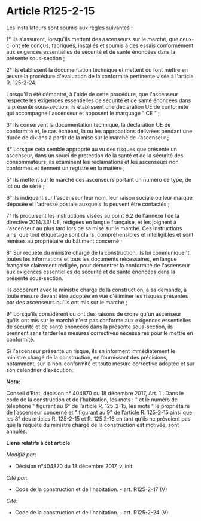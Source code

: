 # Article R125-2-15

Les installateurs sont soumis aux règles suivantes :

1° Ils s'assurent, lorsqu'ils mettent des ascenseurs sur le marché, que ceux-ci ont été conçus, fabriqués, installés et
soumis à des essais conformément aux exigences essentielles de sécurité et de santé énoncées dans la présente sous-section ;

2° Ils établissent la documentation technique et mettent ou font mettre en œuvre la procédure d'évaluation de la conformité
pertinente visée à l'article R. 125-2-24.

Lorsqu'il a été démontré, à l'aide de cette procédure, que l'ascenseur respecte les exigences essentielles de sécurité et de
santé énoncées dans la présente sous-section, ils établissent une déclaration UE de conformité qui accompagne l'ascenseur et
apposent le marquage “ CE ” ;

3° Ils conservent la documentation technique, la déclaration UE de conformité et, le cas échéant, la ou les approbations
délivrées pendant une durée de dix ans à partir de la mise sur le marché de l'ascenseur ;

4° Lorsque cela semble approprié au vu des risques que présente un ascenseur, dans un souci de protection de la santé et de
la sécurité des consommateurs, ils examinent les réclamations et les ascenseurs non conformes et tiennent un registre en la
matière ;

5° Ils mettent sur le marché des ascenseurs portant un numéro de type, de lot ou de série ;

6° Ils indiquent sur l'ascenseur leur nom, leur raison sociale ou leur marque déposée et l'adresse postale auxquels ils
peuvent être contactés ;

7° Ils produisent les instructions visées au point 6.2 de l'annexe I de la directive 2014/33/ UE, rédigées en langue
française, et les joignent à l'ascenseur au plus tard lors de sa mise sur le marché. Ces instructions ainsi que tout
étiquetage sont clairs, compréhensibles et intelligibles et sont remises au propriétaire du bâtiment concerné ;

8° Sur requête du ministre chargé de la construction, ils lui communiquent toutes les informations et tous les documents
nécessaires, en langue française clairement rédigée, pour démontrer la conformité de l'ascenseur aux exigences essentielles
de sécurité et de santé énoncées dans la présente sous-section.

Ils coopèrent avec le ministre chargé de la construction, à sa demande, à toute mesure devant être adoptée en vue d'éliminer
les risques présentés par des ascenseurs qu'ils ont mis sur le marché ;

9° Lorsqu'ils considèrent ou ont des raisons de croire qu'un ascenseur qu'ils ont mis sur le marché n'est pas conforme aux
exigences essentielles de sécurité et de santé énoncées dans la présente sous-section, ils prennent sans tarder les mesures
correctives nécessaires pour le mettre en conformité.

Si l'ascenseur présente un risque, ils en informent immédiatement le ministre chargé de la construction, en fournissant des
précisions, notamment, sur la non-conformité et toute mesure corrective adoptée et sur son calendrier d'exécution.

**Nota:**

Conseil d’Etat, décision n° 404870 du 18 décembre 2017, Art. 1 : Dans le code de la construction et de l’habitation, les
mots : " et le numéro de téléphone " figurant au 6° de l’article R. 125-2-15, les mots " le propriétaire de l’ascenseur
concerné et " figurant au 9° de l’article R. 125-2-15 ainsi que les 8° des articles R. 125-2-15 et R. 125 2-16 en tant qu’ils
ne prévoient pas que la requête du ministre chargé de la construction est motivée, sont annulés.

**Liens relatifs à cet article**

_Modifié par_:

  - Décision n°404870 du 18 décembre 2017, v. init.

_Cité par_:

  - Code de la construction et de l'habitation. - art. R125-2-17 (V)

_Cite_:

  - Code de la construction et de l'habitation. - art. R125-2-24 (V)
